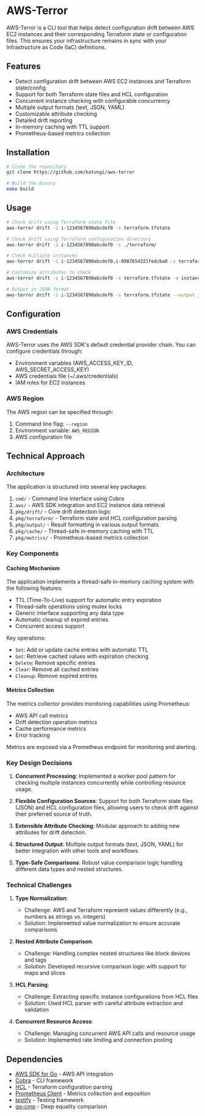 # AWS-Terror

AWS-Terror is a CLI tool that helps detect configuration drift between AWS EC2 instances and their corresponding Terraform state or configuration files. This ensures your infrastructure remains in sync with your Infrastructure as Code (IaC) definitions.

## Features

- Detect configuration drift between AWS EC2 instances and Terraform state/config
- Support for both Terraform state files and HCL configuration
- Concurrent instance checking with configurable concurrency
- Multiple output formats (text, JSON, YAML)
- Customizable attribute checking
- Detailed drift reporting
- In-memory caching with TTL support
- Prometheus-based metrics collection

## Installation

```bash
# Clone the repository
git clone https://github.com/katungi/aws-terror

# Build the binary
make build
```

## Usage

```bash
# Check drift using Terraform state file
aws-terror drift -i i-1234567890abcdef0 -s terraform.tfstate

# Check drift using Terraform configuration directory
aws-terror drift -i i-1234567890abcdef0 -c ./terraform/

# Check multiple instances
aws-terror drift -i i-1234567890abcdef0,i-0987654321fedcba0 -s terraform.tfstate

# Customize attributes to check
aws-terror drift -i i-1234567890abcdef0 -s terraform.tfstate -a instance_type,ami,tags

# Output in JSON format
aws-terror drift -i i-1234567890abcdef0 -s terraform.tfstate --output json
```

## Configuration

### AWS Credentials

AWS-Terror uses the AWS SDK's default credential provider chain. You can configure credentials through:

- Environment variables (AWS_ACCESS_KEY_ID, AWS_SECRET_ACCESS_KEY)
- AWS credentials file (~/.aws/credentials)
- IAM roles for EC2 instances

### AWS Region

The AWS region can be specified through:

1. Command line flag: `--region`
2. Environment variable: `AWS_REGION`
3. AWS configuration file

## Technical Approach

### Architecture

The application is structured into several key packages:

1. `cmd/` - Command line interface using Cobra
2. `aws/` - AWS SDK integration and EC2 instance data retrieval
3. `pkg/drift/` - Core drift detection logic
4. `pkg/terraform/` - Terraform state and HCL configuration parsing
5. `pkg/output/` - Result formatting in various output formats
6. `pkg/cache/` - Thread-safe in-memory caching with TTL
7. `pkg/metrics/` - Prometheus-based metrics collection

### Key Components

#### Caching Mechanism

The application implements a thread-safe in-memory caching system with the following features:

- TTL (Time-To-Live) support for automatic entry expiration
- Thread-safe operations using mutex locks
- Generic interface supporting any data type
- Automatic cleanup of expired entries
- Concurrent access support

Key operations:

- `Set`: Add or update cache entries with automatic TTL
- `Get`: Retrieve cached values with expiration checking
- `Delete`: Remove specific entries
- `Clear`: Remove all cached entries
- `Cleanup`: Remove expired entries

#### Metrics Collection

The metrics collector provides monitoring capabilities using Prometheus:

- AWS API call metrics
- Drift detection operation metrics
- Cache performance metrics
- Error tracking

Metrics are exposed via a Prometheus endpoint for monitoring and alerting.

### Key Design Decisions

1. **Concurrent Processing**: Implemented a worker pool pattern for checking multiple instances concurrently while controlling resource usage.

2. **Flexible Configuration Sources**: Support for both Terraform state files (JSON) and HCL configuration files, allowing users to check drift against their preferred source of truth.

3. **Extensible Attribute Checking**: Modular approach to adding new attributes for drift detection.

4. **Structured Output**: Multiple output formats (text, JSON, YAML) for better integration with other tools and workflows.

5. **Type-Safe Comparisons**: Robust value comparison logic handling different data types and nested structures.

### Technical Challenges

1. **Type Normalization**:
   - Challenge: AWS and Terraform represent values differently (e.g., numbers as strings vs. integers)
   - Solution: Implemented value normalization to ensure accurate comparisons

2. **Nested Attribute Comparison**:
   - Challenge: Handling complex nested structures like block devices and tags
   - Solution: Developed recursive comparison logic with support for maps and slices

3. **HCL Parsing**:
   - Challenge: Extracting specific instance configurations from HCL files
   - Solution: Used HCL parser with careful attribute extraction and validation

4. **Concurrent Resource Access**:
   - Challenge: Managing concurrent AWS API calls and resource usage
   - Solution: Implemented rate limiting and connection pooling

## Dependencies

- [AWS SDK for Go](https://github.com/aws/aws-sdk-go-v2) - AWS API integration
- [Cobra](https://github.com/spf13/cobra) - CLI framework
- [HCL](https://github.com/hashicorp/hcl/v2) - Terraform configuration parsing
- [Prometheus Client](https://github.com/prometheus/client_golang) - Metrics collection and exposition
- [testify](https://github.com/stretchr/testify) - Testing framework
- [go-cmp](https://github.com/google/go-cmp) - Deep equality comparison
